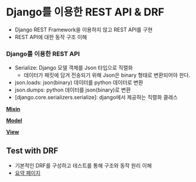 # Django를 이용한 REST API  & DRF
- Django REST Framework을 이용하지 않고 REST API를 구현
- REST API에 대한 동작 구조 이해



### Django를 이용한 REST API

- Serialize: Django 모델 객체를 Json 타입으로 직렬화
  - 데이터가 패킷에 담겨 전송되기 위해 Json은 binary 형태로 변환되어야 한다.
- json.loads: json(binary) 데이터를 python 데이터로 변환
- json.dumps: python 데이터를 json(binary)로 변환
- [django.core.serializers.serialize]: django에서 제공하는 직렬화 클래스

**[Mixin](https://github.com/navill/pure_restapi/tree/master/src/updates/api#mixin)**

**[Model](https://github.com/navill/pure_restapi/tree/master/src/updates#model)**

**[View](https://github.com/navill/pure_restapi/tree/master/src/updates/api#view)**



## Test with DRF

- 기본적인 DRF를 구성하고 테스트를 통해 구조와 동작 원리 이해
- [요약 페이지]()